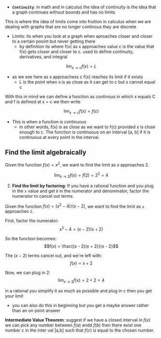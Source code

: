 - **`Continuity`**: in math and in calculus the idea of continuity is the idea that a graph continues without bounds and has no limits 

This is where the idea of limits come into fruition in calculus when we are dealing with graphs that are no longer continous they are discrete 

- Limits: its when you look at a graph when aproaches closer and closer to a certain pooint but never getting there 
	- by  definition its where f(x) as x approaches value c is the value that f(x) gets closer and closer to c. used to define continuity, derivatives, and integral

$$\lim_{x \to c} f(x) = L
$$

- as we see here as s approachess c f(x)  reaches its limit if it exists 
	- L is the point when s is as close as it can get to c but x cannot equal c

With this in mind we can define a function as continous in which x equals C  and f is defined at x = c we then write 

$$\lim_{x \to c} f(x) = f(c)$$ 
- This is when a function is continuous 
	- In other words, f(x) is as close as we want to f(c) provided x is close enough to c. The function is continuous on an interval [a, b] if it is continuous at every point in the interval.

## Find the limit algebraically

Given the function $f(x) = x^2$, we want to find the limit as $x$ approaches $2$.

$$\lim_{x \to  2} f(x) = f(2) =  2^2 =  4 $$

2. **Find the limit by factoring**: If you have a rational function and you plug in the `x` value and get `0` in the numerator and denominator, factor the numerator to cancel out terms.

Given the function $f(x) = (x^2 -  4) / (x -  2)$, we want to find the limit as `x` approaches `2`.

First, factor the numerator:
$$x^2 -  4 = (x -  2)(x +  2)$$


So the function becomes:
$$f(x) = \frac{(x -  2)(x +  2)}{x -  2}$$

The $(x -  2)$ terms cancel out, and we're left with:
$$f(x) = x +  2 $$

Now, we can plug in 2:
$$\lim_{x \to  2} f(x) =  2 +  2 =  4$$

in a rational you simplify it as much as possible and plug in c then you get your  limit 
- you can also  do this in beginning but you get a maybe answer rather than an on point answer 

**Intermediate Value Theorem**:  suggest if we have a closed interval in $f(x)$ we can pick any number between $f(a)$ andd $f(b)$ then there exist one number $c$ in the inter val [a,b] such that $f(c)$ is equal to the chosen number. 